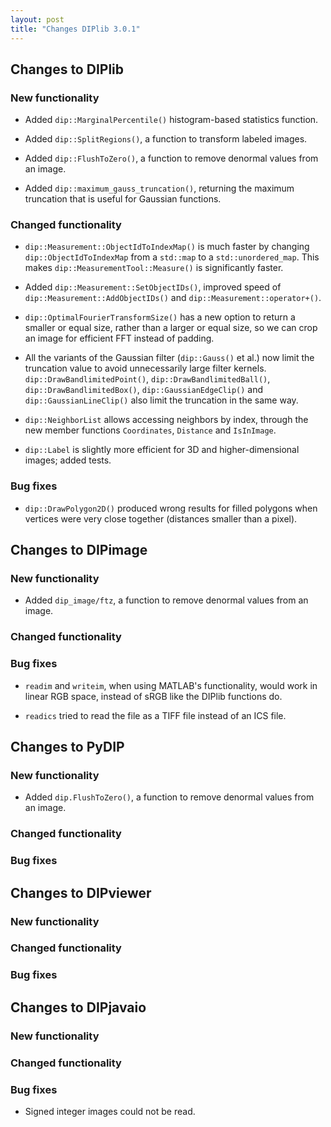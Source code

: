 ```yaml
---
layout: post
title: "Changes DIPlib 3.0.1"
---
```


## Changes to DIPlib

### New functionality

- Added `dip::MarginalPercentile()` histogram-based statistics function.

- Added `dip::SplitRegions()`, a function to transform labeled images.

- Added `dip::FlushToZero()`, a function to remove denormal values from an image.

- Added `dip::maximum_gauss_truncation()`, returning the maximum truncation that is useful for Gaussian functions.

### Changed functionality

- `dip::Measurement::ObjectIdToIndexMap()` is much faster by changing `dip::ObjectIdToIndexMap`
  from a `std::map` to a `std::unordered_map`. This makes `dip::MeasurementTool::Measure()` is significantly
  faster.

- Added `dip::Measurement::SetObjectIDs()`, improved speed of `dip::Measurement::AddObjectIDs()` and
  `dip::Measurement::operator+()`.

- `dip::OptimalFourierTransformSize()` has a new option to return a smaller or equal size, rather than
  a larger or equal size, so we can crop an image for efficient FFT instead of padding.

- All the variants of the Gaussian filter (`dip::Gauss()` et al.) now limit the truncation value to avoid
  unnecessarily large filter kernels. `dip::DrawBandlimitedPoint()`, `dip::DrawBandlimitedBall()`,
  `dip::DrawBandlimitedBox()`, `dip::GaussianEdgeClip()` and `dip::GaussianLineClip()` also limit the
  truncation in the same way.

- `dip::NeighborList` allows accessing neighbors by index, through the new member functions `Coordinates`,
  `Distance` and `IsInImage`.

- `dip::Label` is slightly more efficient for 3D and higher-dimensional images; added tests. 

### Bug fixes

- `dip::DrawPolygon2D()` produced wrong results for filled polygons when vertices were very close together
  (distances smaller than a pixel).


## Changes to DIPimage

### New functionality

- Added `dip_image/ftz`, a function to remove denormal values from an image.

### Changed functionality

### Bug fixes

- `readim` and `writeim`, when using MATLAB's functionality, would work in linear RGB space, instead of sRGB
  like the DIPlib functions do.

- `readics` tried to read the file as a TIFF file instead of an ICS file.

## Changes to PyDIP

### New functionality

- Added `dip.FlushToZero()`, a function to remove denormal values from an image.

### Changed functionality

### Bug fixes


## Changes to DIPviewer

### New functionality

### Changed functionality

### Bug fixes


## Changes to DIPjavaio

### New functionality

### Changed functionality

### Bug fixes

- Signed integer images could not be read.
